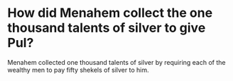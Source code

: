 # How did Menahem collect the one thousand talents of silver to give Pul?

Menahem collected one thousand talents of silver by requiring each of the wealthy men to pay fifty shekels of silver to him.
